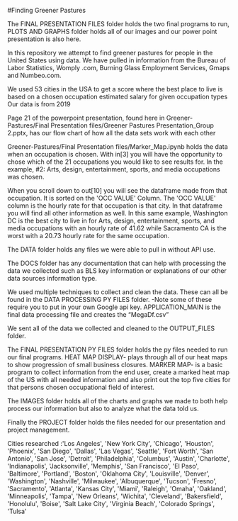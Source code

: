 #Finding Greener Pastures

The FINAL PRESENTATION FILES folder holds the two final programs to run, PLOTS AND GRAPHS folder holds all of our images and our power point presentation is also here.

In this repository we attempt to find greener pastures for people in the United States using data. We have pulled in information from the Bureau of Labor Statistics, Womply .com, Burning  Glass Employment Services, Gmaps and Numbeo.com.

We used 53 cities in the USA to get a score where the best place to live is based on a chosen occupation
	estimated salary for given occupation types
	Our data is from 2019

Page 21 of the powerpoint presentation, found here in Greener-Pastures/Final Presentation files/Greener Pastures Presentation_Group 2.pptx, has our flow chart of how all the data sets work with each other

Greener-Pastures/Final Presentation files/Marker_Map.ipynb holds the data when an occupation is chosen. With in[3] you will have the opportunity to chose which of the 21 occupations you would like to see results for. In the example, #2: Arts, design, entertainment, sports, and media occupations was chosen.

When you scroll down to out[10] you will see the dataframe made from that occupation. It is sorted on the 'OCC VALUE' Column. The 'OCC VALUE' column is the hourly rate for that occupation is that city. In that dataframe you will find all other information as well. In this same example, Washington DC is the best city to live in for Arts, design, entertainment, sports, and media occupations with an hourly rate of 41.62 while Sacramento CA is the worst with a 20.73 hourly rate for the same occupation.

The DATA folder holds any files we were able to pull in without API use.

The DOCS folder has any documentation that can help with processing the data we collected such as BLS key information or explanations of our other data sources information type.

 We used multiple techniques to collect and clean the data. These can all be found in the DATA PROCESSING PY FILES folder. -Note some of these require you to put in your own Google api key. APPLICATION_MAIN is the final data processing file and creates the “MegaDf.csv”

We sent all of the data we collected and cleaned to the OUTPUT_FILES folder.

The FINAL PRESENTATION PY FILES folder holds the py files needed to run our final programs.
	HEAT MAP DISPLAY- plays through all of our heat maps to show progression of small business closures.
	MARKER MAP- is a basic program to collect information from the end user, create a marked heat map of the US with all needed information and also print out the top five cities for that persons chosen occupational field of interest.

The IMAGES folder holds all of the charts and graphs we made to both help process our information but also to analyze what the data told us. 

Finally the PROJECT folder holds the files needed for our presentation and project management.


Cities researched    :'Los Angeles', 'New York City', 'Chicago', 'Houston', 'Phoenix', 'San Diego',
 'Dallas', 'Las Vegas', 'Seattle', 'Fort Worth', 'San Antonio', 'San Jose',
 'Detroit', 'Philadelphia', 'Columbus', 'Austin', 'Charlotte', 'Indianapolis',
 'Jacksonville', 'Memphis', 'San Francisco', 'El Paso', 'Baltimore', 'Portland',
 'Boston', 'Oklahoma City', 'Louisville', 'Denver', 'Washington', 'Nashville',
 'Milwaukee', 'Albuquerque', 'Tucson', 'Fresno', 'Sacramento', 'Atlanta',
 'Kansas City', 'Miami', 'Raleigh', 'Omaha', 'Oakland', 'Minneapolis', 'Tampa',
 'New Orleans', 'Wichita', 'Cleveland', 'Bakersfield', 'Honolulu', 'Boise',
 'Salt Lake City', 'Virginia Beach', 'Colorado Springs', 'Tulsa'
